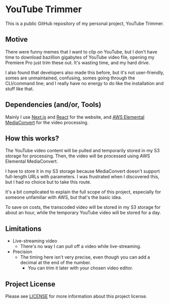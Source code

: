 # YouTube Trimmer
This is a public GitHub repository of my personal project, YouTube Trimmer.

## Motive
There were funny memes that I want to clip on YouTube, but I don't have time to download bazillion gigabytes of YouTube video file, opening my Premiere Pro just trim these out. It's wasting time, and my hard drive. <br/>

I also found that developers also made this before, but it's not user-friendly, somes are unmaintained, confusing, somes going through the CLI/command line; and I really have no energy to do like the installation and stuff like that.

## Dependencies (and/or, Tools)
Mainly I use [Next.js](https://nextjs.org) and [React](https://react.dev) for the website, and [AWS Elemental MediaConvert](https://aws.amazon.com/mediaconvert/) for the video processing.

## How this works?
The YouTube video content will be pulled and temporarily stored in my S3 storage for processing. Then, the video will be processed using AWS Elemental MediaConvert.

I have to store it in my S3 storage because MediaConvert doesn't support full-length URLs with parameters. I was frustrated when I discovered this, but I had no choice but to take this route.

It's a bit complicated to explain the full scope of this project, especially for someone unfamiliar with AWS, but that's the basic idea.

To save on costs, the transcoded video will be stored in my S3 storage for about an hour, while the temporary YouTube video will be stored for a day.

## Limitations
- Live-streaming video
  - There's no way I can pull off a video while live-streaming.
- Precision
  - The timing here isn't very precise, even though you can add a decimal at the end of the number.
    - You can trim it later with your chosen video editor.

## Project License
Please see [LICENSE](LICENSE) for more information about this project license.